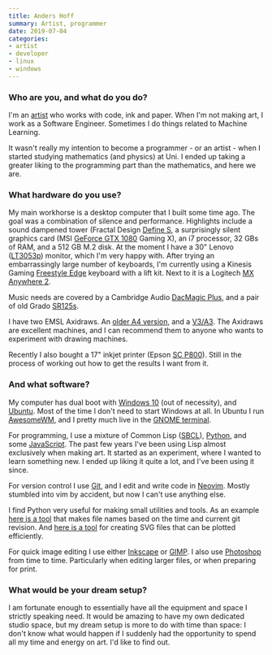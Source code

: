 ```yaml
---
title: Anders Hoff
summary: Artist, programmer
date: 2019-07-04
categories:
- artist 
- developer
- linux
- windows
---
```


### Who are you, and what do you do?

I'm an [artist](https://inconvergent.net/ "Anders' website.") who works with code, ink and paper. When I'm not making art, I work as a Software Engineer. Sometimes I do things related to Machine Learning.

It wasn't really my intention to become a programmer - or an artist - when I started studying mathematics (and physics) at Uni. I ended up taking a greater liking to the programming part than the mathematics, and here we are.

### What hardware do you use?

My main workhorse is a desktop computer that I built some time ago. The goal was a combination of silence and performance. Highlights include a sound dampened tower (Fractal Design [Define S][define-s], a surprisingly silent graphics card (MSI [GeForce GTX 1080][geforce-gtx-1080] Gaming X), an i7 processor, 32 GBs of RAM, and a 512 GB M.2 disk. At the moment I have a 30" Lenovo ([LT3053p][thinkvision-lt3053p]) monitor, which I'm very happy with. After trying an embarrassingly large number of keyboards, I'm currently using a Kinesis Gaming [Freestyle Edge][freestyle-edge] keyboard with a lift kit. Next to it is a Logitech [MX Anywhere 2][mx-anywhere-2].

Music needs are covered by a Cambridge Audio [DacMagic Plus][dacmagic-plus], and a pair of old Grado [SR125s][sr125e].

I have two EMSL Axidraws. An [older A4 version][axidraw-v3], and a [V3/A3][axidraw-v3-a3]. The Axidraws are excellent machines, and I can recommend them to anyone who wants to experiment with drawing machines.

Recently I also bought a 17" inkjet printer (Epson [SC P800][surecolor-p800]). Still in the process of working out how to get the results I want from it.

### And what software?

My computer has dual boot with [Windows 10][windows-10] (out of necessity), and [Ubuntu][]. Most of the time I don't need to start Windows at all. In Ubuntu I run [AwesomeWM][awesome], and I pretty much live in the [GNOME terminal][gnome-terminal].

For programming, I use a mixture of Common Lisp ([SBCL][]), [Python][], and some [JavaScript][]. The past few years I've been using Lisp almost exclusively when making art. It started as an experiment, where I wanted to learn something new. I ended up liking it quite a lot, and I've been using it since.

For version control I use [Git][], and I edit and write code in [Neovim][]. Mostly stumbled into vim by accident, but now I can't use anything else.

I find Python very useful for making small utilities and tools. As an example [here is a tool](https://github.com/inconvergent/fn "Anders' filename tool on GitHub.") that makes file names based on the time and current git revision. And [here is a tool](https://github.com/inconvergent/svgsort "Anders' tool on GitHub for creating plottable SVG files.") for creating SVG files that can be plotted efficiently.

For quick image editing I use either [Inkscape][] or [GIMP][]. I also use [Photoshop][] from time to time. Particularly when editing larger files, or when preparing for print.

### What would be your dream setup?

I am fortunate enough to essentially have all the equipment and space I strictly speaking need. It would be amazing to have my own dedicated studio space, but my dream setup is more to do with time than space: I don't know what would happen if I suddenly had the opportunity to spend all my time and energy on art. I'd like to find out.

[awesome]: https://awesomewm.org/ "A window manager for X."
[axidraw-v3-a3]: https://shop.evilmadscientist.com/890 "A pen plotter."
[axidraw-v3]: https://shop.evilmadscientist.com/productsmenu/846 "A pen plotter."
[dacmagic-plus]: https://www.cambridgeaudio.com/en/products/hifi-and-home-cinema/dacmagic-plus "A preamp."
[define-s]: https://www.fractal-design.com/products/cases/define/define-s/black/ "A computer tower case."
[freestyle-edge]: https://gaming.kinesis-ergo.com/edge/ "A split gaming keyboard."
[geforce-gtx-1080]: https://www.nvidia.com/en-us/geforce/10-series/ "A graphics card."
[gimp]: https://www.gimp.org/ "An open-source image editor."
[git]: https://git-scm.com/ "A version control system."
[gnome-terminal]: https://en.wikipedia.org/wiki/GNOME_Terminal "A terminal application."
[inkscape]: https://inkscape.org/ "An open-source vector graphics program."
[javascript]: https://en.wikipedia.org/wiki/JavaScript "An interpreted scripting language."
[mx-anywhere-2]: https://support.logi.com/hc/en-us/articles/360024150034 "A mouse."
[neovim]: https://neovim.io/ "A refactored vim."
[photoshop]: https://www.adobe.com/products/photoshop.html "A bitmap image editor."
[python]: https://www.python.org/ "An interpreted scripting language."
[sbcl]: http://www.sbcl.org/ "A Common Lisp compiler."
[sr125e]: https://gradolabs.com/headphones/prestige-series/item/129-sr125x "Over the ear headphones."
[surecolor-p800]: https://epson.com/For-Work/Printers/Large-Format/Epson-SureColor-P800-Printer/p/SCP800SE "A printer."
[thinkvision-lt3053p]: https://support.lenovo.com/pagenotfound?item=http%3A%2F%2Fsupport.lenovo.com%2Fau%2Fen%2Fsolutions%2Fpd026581 "A 30 inch LCD monitor."
[ubuntu]: https://ubuntu.com/ "A Unix distribution."
[windows-10]: https://en.wikipedia.org/wiki/Windows_10 "An operating system."
